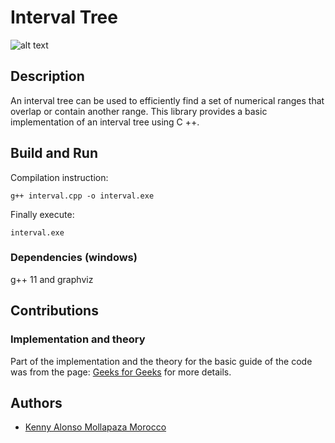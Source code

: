 # Interval Tree

![alt text](https://github.com/kenny181920/estructura/blob/master/IntervalTREE/Recursos/intervalGRAF.png "Interval Tree")

## Description
An interval tree can be used to efficiently find a set of numerical ranges that overlap or contain another range.
This library provides a basic implementation of an interval tree using C ++.

## Build and Run
Compilation instruction:

	g++ interval.cpp -o interval.exe

Finally execute:

	interval.exe

### Dependencies (windows)
g++ 11 and graphviz 

## Contributions
### Implementation and theory
Part of the implementation and the theory for the basic guide of the code was from the page: [Geeks for Geeks](https://www.geeksforgeeks.org/interval-tree/) for more details.

## Authors
- [Kenny Alonso Mollapaza Morocco](https://github.com/kenny181920)
